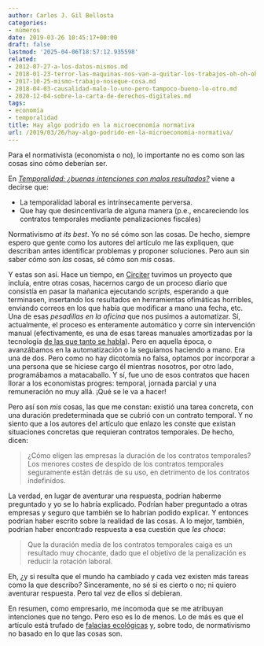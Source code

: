 ```yaml
---
author: Carlos J. Gil Bellosta
categories:
- números
date: 2019-03-26 10:45:17+00:00
draft: false
lastmod: '2025-04-06T18:57:12.935598'
related:
- 2012-07-27-a-los-datos-mismos.md
- 2018-01-23-terror-las-maquinas-nos-van-a-quitar-los-trabajos-oh-oh-oh-uh-uh-uh.md
- 2017-10-25-mismo-trabajo-noseque-cosa.md
- 2018-04-03-causalidad-malo-lo-uno-pero-tampoco-bueno-lo-otro.md
- 2020-12-04-sobre-la-carta-de-derechos-digitales.md
tags:
- economía
- temporalidad
title: Hay algo podrido en la microeconomía normativa
url: /2019/03/26/hay-algo-podrido-en-la-microeconomia-normativa/
---
```


Para el normativista (economista o no), lo importante no es como son las cosas sino cómo deberían ser.

En [_Temporalidad: ¿buenas intenciones con malos resultados?_](http://nadaesgratis.es/bentolila/temporalidad-buenas-intenciones-con-malos-resultados) viene a decirse que:

* La temporalidad laboral es intrínsecamente perversa.
* Que hay que desincentivarla de alguna manera (p.e., encareciendo los contratos temporales mediante penalizaciones fiscales)

Normativismo _at its best_. Yo no sé cómo son las cosas. De hecho, siempre espero que gente como los autores del artículo me las expliquen, que describan antes identificar problemas y proponer soluciones. Pero aun sin saber cómo son _las_ cosas, sé cómo son _mis_ cosas.

Y estas son así. Hace un tiempo, en [Circiter](http://www.circiter.es) tuvimos un proyecto que incluía, entre otras cosas, hacernos cargo de un proceso diario que consistía en pasar la mañanica ejecutando _scripts_, esperando a que terminasen, insertando los resultados en herramientas ofimáticas horribles, enviando correos en los que había que modificar a mano una fecha, etc. Una de esas _pesadillas en la oficina_ que nos pusimos a automatizar. Sí, actualmente, el proceso es enteramente automático y corre sin intervención manual (efectivamente, es una de esas tareas manuales amortizadas por la tecnología [de las que tanto se habla](https://scholar.google.es/scholar?q=technology+replacing+humans&hl=es&as_sdt=0&as_vis=1&oi=scholart)). Pero en aquella época, o avanzábamos en la automatización o la seguíamos haciendo a mano. Era una de dos. Pero como no hay dicotomía no falsa, optamos por incorporar a una persona que se hiciese cargo él mientras nosotros, por otro lado, programábamos a matacaballo. Y sí, fue uno de esos contratos que hacen llorar a los economistas progres: temporal, jornada parcial y una remuneración no muy allá. ¡Qué se le va a hacer!

Pero así son _mis_ cosas, las que me constan: existió una tarea concreta, con una duración predeterminada que se cubrió con un contrato temporal. Y no siento que a los autores del artículo que enlazo les conste que existan situaciones concretas que requieran contratos temporales. De hecho, dicen:

>¿Cómo eligen las empresas la duración de los contratos temporales? Los menores costes de despido de los contratos temporales seguramente están detrás de su uso, en detrimento de los contratos indefinidos.

La verdad, en lugar de aventurar una respuesta, podrían haberme preguntado y yo se lo habría explicado. Podrían haber preguntado a otras empresas y seguro que también se lo habrían podido explicar. Y entonces podrían haber escrito sobre la realidad de las cosas. A lo mejor, también, podrían haber encontrado respuesta a esa cuestión que _les choca_:

>Que la duración media de los contratos temporales caiga es un resultado muy chocante, dado que el objetivo de la penalización es reducir la rotación laboral.

Eh, ¿y si resulta que el mundo ha cambiado y cada vez existen más tareas como la que describo? Sinceramente, no sé si es cierto o no; ni quiero aventurar respuesta. Pero tal vez de ellos sí debieran.

En resumen, como empresario, me incomoda que se me atribuyan intenciones que no tengo. Pero eso es lo de menos. Lo de más es que el artículo está trufado de [falacias ecológicas](https://es.wikipedia.org/wiki/Falacia_ecol%C3%B3gica) y, sobre todo, de normativismo no basado en lo que las cosas son.